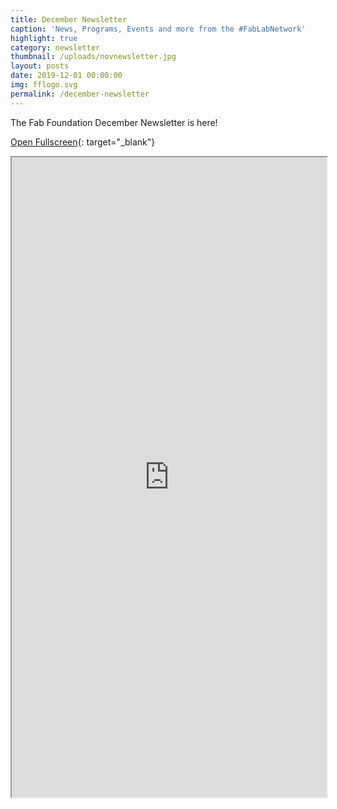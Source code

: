 ```yaml
---
title: December Newsletter
caption: 'News, Programs, Events and more from the #FabLabNetwork'
highlight: true
category: newsletter
thumbnail: /uploads/novnewsletter.jpg
layout: posts
date: 2019-12-01 00:00:00
img: fflogo.svg
permalink: /december-newsletter
---
```


The Fab Foundation December Newsletter is here\!

[Open Fullscreen](http://mailchi.mp/fabfoundation.org/the-fab-foundation-december-newsletter-is-here-4007311){: target="_blank"}

<iframe src="http://mailchi.mp/fabfoundation.org/the-fab-foundation-december-newsletter-is-here-4007311" style="max-width: 1024px; width: 100%; margin: 0 auto; height: 1024px"></iframe>
